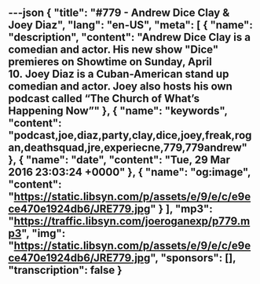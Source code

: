 ---json
{
  "title": "#779 - Andrew Dice Clay & Joey Diaz",
  "lang": "en-US",
  "meta": [
    {
      "name": "description",
      "content": "Andrew Dice Clay is a comedian and actor. His new show \"Dice\" premieres on Showtime on Sunday, April 10. Joey Diaz is a Cuban-American stand up comedian and actor. Joey also hosts his own podcast called “The Church of What’s Happening Now”"
    },
    {
      "name": "keywords",
      "content": "podcast,joe,diaz,party,clay,dice,joey,freak,rogan,deathsquad,jre,experiecne,779,779andrew"
    },
    {
      "name": "date",
      "content": "Tue, 29 Mar 2016 23:03:24 +0000"
    },
    {
      "name": "og:image",
      "content": "https://static.libsyn.com/p/assets/e/9/e/c/e9ece470e1924db6/JRE779.jpg"
    }
  ],
  "mp3": "https://traffic.libsyn.com/joeroganexp/p779.mp3",
  "img": "https://static.libsyn.com/p/assets/e/9/e/c/e9ece470e1924db6/JRE779.jpg",
  "sponsors": [],
  "transcription": false
}
---
<episode-header />

<timemark seconds="0" />

<transcribe-call-to-action />

<episode-footer />